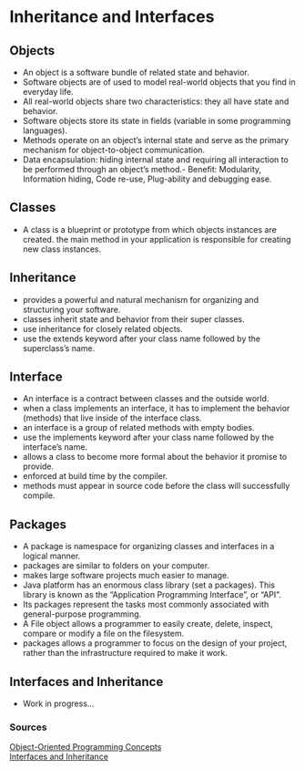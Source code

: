 # Inheritance and Interfaces


## Objects

- An object is a software bundle of related state and behavior.
- Software objects are of used to model real-world objects that you find in everyday life.
- All real-world objects share two characteristics: they all have state and behavior.
- Software objects store its state in fields (variable in some programming languages).
- Methods operate on an object’s internal state and serve as the primary mechanism for object-to-object communication.
- Data encapsulation: hiding internal state and requiring all interaction to be performed through an object’s method.- Benefit: Modularity, Information hiding, Code re-use, Plug-ability and debugging ease.

## Classes

- A class is a blueprint or prototype from which objects instances are created.
the main method in your application is responsible for creating new class instances.

## Inheritance

- provides a powerful and natural mechanism for organizing and structuring your software.
- classes inherit state and behavior from their super classes.
- use inheritance for closely related objects.
- use the extends keyword after your class name followed by the superclass’s name.

## Interface

- An interface is a contract between classes and the outside world.
- when a class implements an interface, it has to implement the behavior (methods) that live inside of the interface class.
- an interface is a group of related methods with empty bodies.
- use the implements keyword after your class name followed by the interface’s name.
- allows a class to become more formal about the behavior it promise to provide.
- enforced at build time by the compiler.
- methods must appear in source code before the class will successfully compile.

## Packages

- A package is namespace for organizing classes and interfaces in a logical manner.
- packages are similar to folders on your computer.
- makes large software projects much easier to manage.
- Java platform has an enormous class library (set a packages). This library is known as the “Application Programming Interface”, or “API”.
- Its packages represent the tasks most commonly associated with general-purpose programming.
- A File object allows a programmer to easily create, delete, inspect, compare or modify a file on the filesystem.
- packages allows a programmer to focus on the design of your project, rather than the infrastructure required to make it work.

## Interfaces and Inheritance

- Work in progress...

### Sources

[Object-Oriented Programming Concepts](https://docs.oracle.com/javase/tutorial/java/concepts/index.html)  
[Interfaces and Inheritance](https://docs.oracle.com/javase/tutorial/java/IandI/index.html)